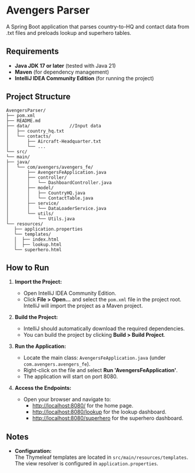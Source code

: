 # Avengers Parser

A Spring Boot application that parses country-to-HQ and contact data from .txt files and preloads lookup and superhero tables. 

## Requirements

- **Java JDK 17 or later** (tested with Java 21)
- **Maven** (for dependency management)
- **IntelliJ IDEA Community Edition** (for running the project)

## Project Structure

```
AvengersParser/
├── pom.xml
├── README.md
├── data/               //Input data
│   ├── country_hq.txt        
│   └── contacts/             
│       ├── Aircraft-Headquarter.txt
│       └── ...
└── src/
└── main/
├── java/
│   └── com/avengers/avengers_fe/
│       ├── AvengersFeApplication.java
│       ├── controller/
│       │   └── DashboardController.java
│       ├── model/
│       │   ├── CountryHQ.java
│       │   └── ContactTable.java
│       ├── service/
│       │   └── DataLoaderService.java 
│       └── utils/
│           └── Utils.java
└── resources/
   ├── application.properties
   └── templates/
   │  ├── index.html
   │  ├── lookup.html
   └── superhero.html
```

## How to Run

1. **Import the Project:**
   - Open IntelliJ IDEA Community Edition.
   - Click **File > Open...** and select the `pom.xml` file in the project root. IntelliJ will import the project as a Maven project.

2. **Build the Project:**
   - IntelliJ should automatically download the required dependencies.
   - You can build the project by clicking **Build > Build Project**.

3. **Run the Application:**
   - Locate the main class: `AvengersFeApplication.java` (under `com.avengers.avengers_fe`).
   - Right-click on the file and select **Run 'AvengersFeApplication'**.
   - The application will start on port 8080.

4. **Access the Endpoints:**
   - Open your browser and navigate to:
     - [http://localhost:8080/](http://localhost:8080/) for the home page.
     - [http://localhost:8080/lookup](http://localhost:8080/lookup) for the lookup dashboard.
     - [http://localhost:8080/superhero](http://localhost:8080/superhero) for the superhero dashboard.

## Notes
- **Configuration:**  
  The Thymeleaf templates are located in `src/main/resources/templates`. The view resolver is configured in `application.properties`.
```